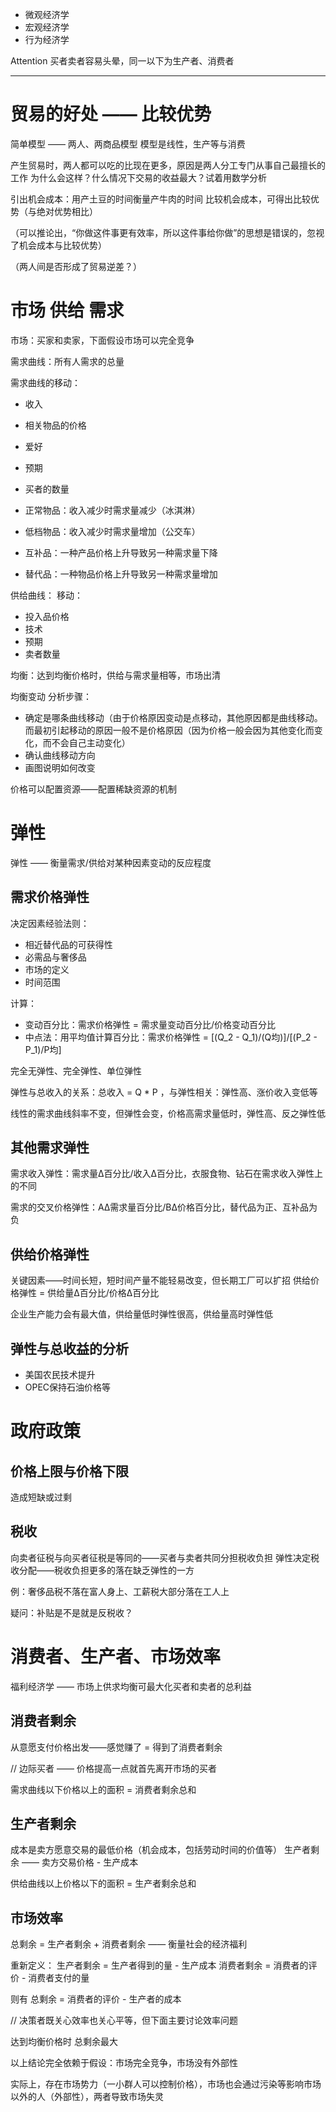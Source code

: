 - 微观经济学
- 宏观经济学
- 行为经济学

Attention
买者卖者容易头晕，同一以下为生产者、消费者

---

# 贸易的好处  —— 比较优势
简单模型 —— 两人、两商品模型
模型是线性，生产等与消费

产生贸易时，两人都可以吃的比现在更多，原因是两人分工专门从事自己最擅长的工作
为什么会这样？什么情况下交易的收益最大？试着用数学分析

引出机会成本：用产土豆的时间衡量产牛肉的时间
比较机会成本，可得出比较优势（与绝对优势相比）

（可以推论出，“你做这件事更有效率，所以这件事给你做”的思想是错误的，忽视了机会成本与比较优势）

（两人间是否形成了贸易逆差？）

# 市场 供给 需求

市场：买家和卖家，下面假设市场可以完全竞争

需求曲线：所有人需求的总量

需求曲线的移动：
- 收入
- 相关物品的价格
- 爱好
- 预期
- 买者的数量

- 正常物品：收入减少时需求量减少（冰淇淋）
- 低档物品：收入减少时需求量增加（公交车）
- 互补品：一种产品价格上升导致另一种需求量下降
- 替代品：一种物品价格上升导致另一种需求量增加

供给曲线：
移动：
- 投入品价格
- 技术
- 预期
- 卖者数量


均衡：达到均衡价格时，供给与需求量相等，市场出清

均衡变动
分析步骤：
- 确定是哪条曲线移动（由于价格原因变动是点移动，其他原因都是曲线移动。而最初引起移动的原因一般不是价格原因（因为价格一般会因为其他变化而变化，而不会自己主动变化）
- 确认曲线移动方向
- 画图说明如何改变

价格可以配置资源——配置稀缺资源的机制


# 弹性

弹性 —— 衡量需求/供给对某种因素变动的反应程度

## 需求价格弹性
决定因素经验法则：
- 相近替代品的可获得性
- 必需品与奢侈品
- 市场的定义
- 时间范围

计算：
- 变动百分比：需求价格弹性 = 需求量变动百分比/价格变动百分比
- 中点法：用平均值计算百分比：需求价格弹性 = [(Q_2 - Q_1)/(Q均)]/[(P_2 - P_1)/P均]

完全无弹性、完全弹性、单位弹性

弹性与总收入的关系：总收入 = Q * P ，与弹性相关：弹性高、涨价收入变低等

线性的需求曲线斜率不变，但弹性会变，价格高需求量低时，弹性高、反之弹性低

## 其他需求弹性
需求收入弹性：需求量Δ百分比/收入Δ百分比，衣服食物、钻石在需求收入弹性上的不同

需求的交叉价格弹性：AΔ需求量百分比/BΔ价格百分比，替代品为正、互补品为负


## 供给价格弹性
关键因素——时间长短，短时间产量不能轻易改变，但长期工厂可以扩招
供给价格弹性 = 供给量Δ百分比/价格Δ百分比

企业生产能力会有最大值，供给量低时弹性很高，供给量高时弹性低

## 弹性与总收益的分析
- 美国农民技术提升
- OPEC保持石油价格等



# 政府政策

## 价格上限与价格下限

造成短缺或过剩

## 税收

向卖者征税与向买者征税是等同的——买者与卖者共同分担税收负担
弹性决定税收分配——税收负担更多的落在缺乏弹性的一方

例：奢侈品税不落在富人身上、工薪税大部分落在工人上

疑问：补贴是不是就是反税收？


# 消费者、生产者、市场效率

福利经济学 —— 市场上供求均衡可最大化买者和卖者的总利益

## 消费者剩余

从意愿支付价格出发——感觉赚了 = 得到了消费者剩余

// 边际买者 —— 价格提高一点就首先离开市场的买者

需求曲线以下价格以上的面积 = 消费者剩余总和



## 生产者剩余

成本是卖方愿意交易的最低价格（机会成本，包括劳动时间的价值等）
生产者剩余 —— 卖方交易价格 - 生产成本

供给曲线以上价格以下的面积 = 生产者剩余总和

## 市场效率

总剩余 = 生产者剩余 + 消费者剩余 —— 衡量社会的经济福利

重新定义：
生产者剩余 = 生产者得到的量 - 生产成本
消费者剩余 = 消费者的评价 - 消费者支付的量

则有
总剩余 = 消费者的评价 - 生产者的成本

// 决策者既关心效率也关心平等，但下面主要讨论效率问题

达到均衡价格时 总剩余最大

以上结论完全依赖于假设：市场完全竞争，市场没有外部性

实际上，存在市场势力（一小群人可以控制价格），市场也会通过污染等影响市场以外的人（外部性），两者导致市场失灵



